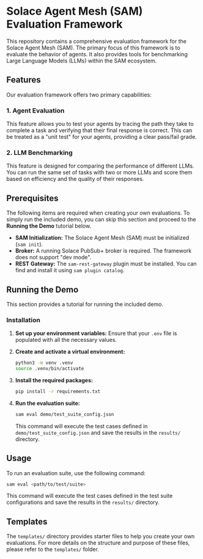 # Solace Agent Mesh (SAM) Evaluation Framework

This repository contains a comprehensive evaluation framework for the Solace Agent Mesh (SAM). The primary focus of this framework is to evaluate the behavior of agents. It also provides tools for benchmarking Large Language Models (LLMs) within the SAM ecosystem.

## Features

Our evaluation framework offers two primary capabilities:

### 1. Agent Evaluation
This feature allows you to test your agents by tracing the path they take to complete a task and verifying that their final response is correct. This can be treated as a "unit test" for your agents, providing a clear pass/fail grade.

### 2. LLM Benchmarking
This feature is designed for comparing the performance of different LLMs. You can run the same set of tasks with two or more LLMs and score them based on efficiency and the quality of their responses.

## Prerequisites

The following items are required when creating your own evaluations. To simply run the included demo, you can skip this section and proceed to the **Running the Demo** tutorial below.

-   **SAM Initialization:** The Solace Agent Mesh (SAM) must be initialized (`sam init`).
-   **Broker:** A running Solace PubSub+ broker is required. The framework does not support "dev mode".
-   **REST Gateway:** The `sam-rest-gateway` plugin must be installed. You can find and install it using `sam plugin catalog`.

## Running the Demo

This section provides a tutorial for running the included demo.

### Installation

1.  **Set up your environment variables:**
    Ensure that your `.env` file is populated with all the necessary values.

2.  **Create and activate a virtual environment:**
    ```bash
    python3 -m venv .venv
    source .venv/bin/activate
    ```

3.  **Install the required packages:**
    ```bash
    pip install -r requirements.txt
    ```

4.  **Run the evaluation suite:**
    ```bash
    sam eval demo/test_suite_config.json
    ```
    This command will execute the test cases defined in `demo/test_suite_config.json` and save the results in the `results/` directory.

## Usage

To run an evaluation suite, use the following command:

```bash
sam eval <path/to/test/suite>
```

This command will execute the test cases defined in the test suite configurations and save the results in the `results/` directory.

## Templates

The `templates/` directory provides starter files to help you create your own evaluations. For more details on the structure and purpose of these files, please refer to the `templates/` folder.
